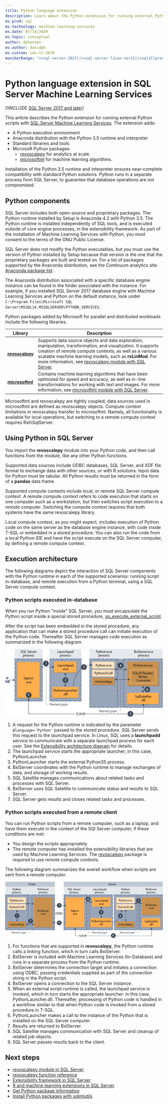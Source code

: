```yaml
---
title: Python language extension
description: Learn about the Python extension for running external Python scripts with SQL Server Machine Learning Services.
ms.prod: sql
ms.technology: machine-learning-services
ms.date: 07/14/2020
ms.topic: conceptual
author: dphansen
ms.author: davidph
ms.custom: seo-lt-2019
monikerRange: ">=sql-server-2017||>=sql-server-linux-ver15||=sqlallproducts-allversions"
---
```

# Python language extension in SQL Server Machine Learning Services
[!INCLUDE [SQL Server 2017 and later](../../includes/applies-to-version/sqlserver2017.md)]

This article describes the Python extension for running external Python scripts with [SQL Server Machine Learning Services](../sql-server-machine-learning-services.md). The extension adds:

- A Python execution environment
- Anaconda distribution with the Python 3.5 runtime and interpreter
- Standard libraries and tools
- Microsoft Python packages:
  - [revoscalepy](../python/ref-py-revoscalepy.md) for analytics at scale.
  - [microsoftml](../python/ref-py-microsoftml.md) for machine learning algorithms.

Installation of the Python 3.5 runtime and interpreter ensures near-complete compatibility with standard Python solutions. Python runs in a separate process from SQL Server, to guarantee that database operations are not compromised.

## Python components

SQL Server includes both open-source and proprietary packages. The Python runtime installed by Setup is Anaconda 4.2 with Python 3.5. The Python runtime is installed independently of SQL tools, and is executed outside of core engine processes, in the extensibility framework. As part of the installation of Machine Learning Services with Python, you must consent to the terms of the GNU Public License. 

SQL Server does not modify the Python executables, but you must use the version of Python installed by Setup because that version is the one that the proprietary packages are built and tested on. For a list of packages supported by the Anaconda distribution, see the Continuum analytics site: [Anaconda package list](https://docs.continuum.io/anaconda/packages/pkg-docs).

The Anaconda distribution associated with a specific database engine instance can be found in the folder associated with the instance. For example, if you installed SQL Server 2017 database engine with Machine Learning Services and Python on the default instance, look under `C:\Program Files\Microsoft SQL Server\MSSQL14.MSSQLSERVER\PYTHON_SERVICES`.

Python packages added by Microsoft for parallel and distributed workloads include the following libraries.

| Library | Description |
|---------|-------------|
| [**revoscalepy**](https://docs.microsoft.com/machine-learning-server/python-reference/revoscalepy/revoscalepy-package) | Supports data source objects and data exploration, manipulation, transformation, and visualization. It supports creation of remote compute contexts, as well as a various scalable machine learning models, such as **rxLinMod**. For more information, see [revoscalepy module with SQL Server](../python/ref-py-revoscalepy.md).  |
| [**microsoftml**](https://docs.microsoft.com/machine-learning-server/python-reference/microsoftml/microsoftml-package) | Contains machine learning algorithms that have been optimized for speed and accuracy, as well as in-line transformations for working with text and images. For more information, see [microsoftml module with SQL Server](../python/ref-py-microsoftml.md). |

Microsoftml and revoscalepy are tightly coupled; data sources used in microsoftml are defined as revoscalepy objects. Compute context limitations in revoscalepy transfer to microsoftml. Namely, all functionality is available for local operations, but switching to a remote compute context requires RxInSqlServer.

## Using Python in SQL Server

You import the **revoscalepy** module into your Python code, and then call functions from the module, like any other Python functions.

Supported data sources include ODBC databases, SQL Server, and XDF file format to exchange data with other sources, or with R solutions. Input data for Python must be tabular. All Python results must be returned in the form of a **pandas** data frame.

Supported compute contexts include local, or remote SQL Server compute context. A remote compute context refers to code execution that starts on one computer such as a workstation, but then switches script execution to a remote computer. Switching the compute context requires that both systems have the same revoscalepy library.

Local compute context, as you might expect, includes execution of Python code on the same server as the database engine instance, with code inside T-SQL or embedded in a stored procedure. You can also run the code from a local Python IDE and have the script execute on the SQL Server computer, by defining a remote compute context.

## Execution architecture

The following diagrams depict the interaction of SQL Server components with the Python runtime in each of the supported scenarios: running script in-database, and remote execution from a Python terminal, using a SQL Server compute context.

### Python scripts executed in-database

When you run Python "inside" SQL Server, you must encapsulate the Python script inside a special stored procedure, [sp_execute_external_script](../../relational-databases/system-stored-procedures/sp-execute-external-script-transact-sql.md).

After the script has been embedded in the stored procedure, any application that can make a stored procedure call can initiate execution of the Python code.  Thereafter SQL Server manages code execution as summarized in the following diagram.

![script-in-db-python](../../machine-learning/python/media/script-in-db-python2.png)

1. A request for the Python runtime is indicated by the parameter `@language='Python'` passed to the stored procedure. SQL Server sends this request to the launchpad service.
In Linux, SQL uses a **launchpadd** service to communicate with a separate launchpad process for each user. See the [Extensibility architecture diagram](extensibility-framework.md#architecture-diagram) for details.
2. The launchpad service starts the appropriate launcher; in this case, PythonLauncher.
3. PythonLauncher starts the external Python35 process.
4. BxlServer coordinates with the Python runtime to manage exchanges of data, and storage of working results.
5. SQL Satellite manages communications about related tasks and processes with SQL Server.
6. BxlServer uses SQL Satellite to communicate status and results to SQL Server.
7. SQL Server gets results and closes related tasks and processes.

### Python scripts executed from a remote client

You can run Python scripts from a remote computer, such as a laptop, and have them execute in the context of the SQl Server computer, if these conditions are met:

+ You design the scripts appropriately
+ The remote computer has installed the extensibility libraries that are used by Machine Learning Services. The [revoscalepy](../python/ref-py-revoscalepy.md) package is required to use remote compute contexts.

The following diagram summarizes the overall workflow when scripts are sent from a remote computer.

![remote-sqlcc-from-python](../../machine-learning/python/media/remote-sqlcc-from-python3.png)

1. For functions that are supported in **revoscalepy**, the Python runtime calls a linking function, which in turn calls BxlServer.
2. BxlServer is included with Machine Learning Services (In-Database) and runs in a separate process from the Python runtime.
3. BxlServer determines the connection target and initiates a connection using ODBC, passing credentials supplied as part of the connection string in the Python script.
4. BxlServer opens a connection to the SQL Server instance.
5. When an external script runtime is called, the launchpad service is invoked, which in turn starts the appropriate launcher: in this case, PythonLauncher.dll. Thereafter, processing of Python code is handled in a workflow similar to that when Python code is invoked from a stored procedure in T-SQL.
6. PythonLauncher makes a call to the instance of the Python that is installed on the SQL Server computer.
7. Results are returned to BxlServer.
8. SQL Satellite manages communication with SQL Server and cleanup of related job objects.
9. SQL Server passes results back to the client.

## Next steps

+ [revoscalepy module in SQL Server](../python/ref-py-revoscalepy.md)
+ [revoscalepy function reference](https://docs.microsoft.com/r-server/python-reference/revoscalepy/revoscalepy-package) 
+ [Extensibility framework in SQL Server](extensibility-framework.md)
+ [R and machine learning extensions in SQL Server](extension-r.md)
+ [Get Python package information](../package-management/python-package-information.md)
+ [Install Python packages with sqlmlutils](../package-management/install-additional-python-packages-on-sql-server.md)
